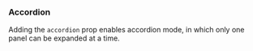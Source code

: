 ### Accordion

Adding the `accordion` prop enables accordion mode, in which only one panel can be expanded at a time.
